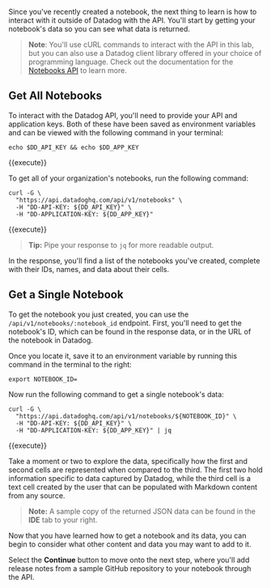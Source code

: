 Since you've recently created a notebook, the next thing to learn is how to interact with it outside of Datadog with the API. You'll start by getting your notebook's data so you can see what data is returned.

> **Note**: You'll use cURL commands to interact with the API in this lab, but you can also use a Datadog client library offered in your choice of programming language. Check out the documentation for the <a href="https://docs.datadoghq.com/api/latest/notebooks" target="_datadog">Notebooks API</a> to learn more.

## Get All Notebooks

To interact with the Datadog API, you'll need to provide your API and application keys. Both of these have been saved as environment variables and can be viewed with the following command in your terminal:

<pre><code>echo $DD_API_KEY && echo $DD_APP_KEY</code></pre>{{execute}}

To get all of your organization's notebooks, run the following command:

<pre><code>curl -G \
  "https://api.datadoghq.com/api/v1/notebooks" \
  -H "DD-API-KEY: ${DD_API_KEY}" \
  -H "DD-APPLICATION-KEY: ${DD_APP_KEY}"
</code></pre>{{execute}}

> **Tip:** Pipe your response to `jq` for more readable output.

In the response, you'll find a list of the notebooks you've created, complete with their IDs, names, and data about their cells. 

## Get a Single Notebook

To get the notebook you just created, you can use the `/api/v1/notebooks/:notebook_id` endpoint. First, you'll need to get the notebook's ID, which can be found in the response data, or in the URL of the notebook in Datadog.

Once you locate it, save it to an environment variable by running this command in the terminal to the right:

<pre><code>export NOTEBOOK_ID=<paste ID here></code></pre>

Now run the following command to get a single notebook's data:

<pre><code>curl -G \
  "https://api.datadoghq.com/api/v1/notebooks/${NOTEBOOK_ID}" \
  -H "DD-API-KEY: ${DD_API_KEY}" \
  -H "DD-APPLICATION-KEY: ${DD_APP_KEY}" | jq
</code></pre>{{execute}}

Take a moment or two to explore the data, specifically how the first and second cells are represented when compared to the third. The first two hold information specific to data captured by Datadog, while the third cell is a text cell created by the user that can be populated with Markdown content from any source.

> **Note:** A sample copy of the returned JSON data can be found in the **IDE** tab to your right.

Now that you have learned how to get a notebook and its data, you can begin to consider what other content and data you may want to add to it. 

Select the **Continue** button to move onto the next step, where you'll add release notes from a sample GitHub repository to your notebook through the API.
